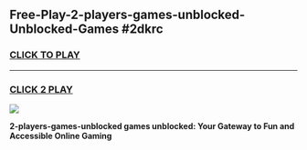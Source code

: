 
## Free-Play-2-players-games-unblocked-Unblocked-Games #2dkrc
<h3>
<a href="https://news.freeplayer.one?title=2-players-games-unblocked&ref=8M">CLICK TO PLAY</a></h3>
<hr>

<h3>
<a href="https://news.freeplayer.one?title=2-players-games-unblocked&ref=8M">CLICK 2 PLAY</a>
  
</h3>

<a href="https://news.freeplayer.one?title=2-players-games-unblocked&ref=8M"><img src="https://clearcache.store/games.png"></a>


**2-players-games-unblocked games unblocked: Your Gateway to Fun and Accessible Online Gaming**
